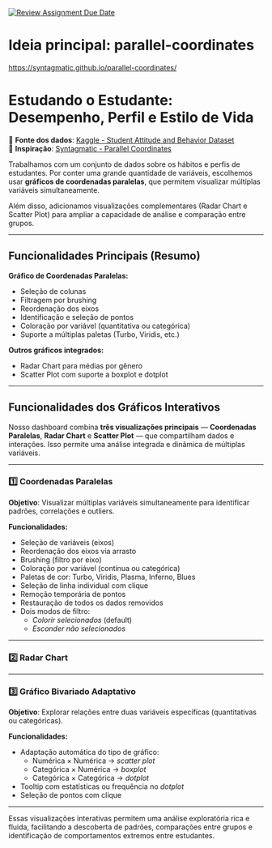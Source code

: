 [![Review Assignment Due Date](https://classroom.github.com/assets/deadline-readme-button-22041afd0340ce965d47ae6ef1cefeee28c7c493a6346c4f15d667ab976d596c.svg)](https://classroom.github.com/a/oHw8ptbv)

# Ideia principal: parallel-coordinates
https://syntagmatic.github.io/parallel-coordinates/

# Estudando o Estudante: Desempenho, Perfil e Estilo de Vida

🔗 **Fonte dos dados**: [Kaggle - Student Attitude and Behavior Dataset](https://www.kaggle.com/datasets/susanta21/student-attitude-and-behavior)  
🔗 **Inspiração**: [Syntagmatic - Parallel Coordinates](https://syntagmatic.github.io/parallel-coordinates/)

Trabalhamos com um conjunto de dados sobre os hábitos e perfis de estudantes. Por conter uma grande quantidade de variáveis, escolhemos usar **gráficos de coordenadas paralelas**, que permitem visualizar múltiplas variáveis simultaneamente. 

Além disso, adicionamos visualizações complementares (Radar Chart e Scatter Plot) para ampliar a capacidade de análise e comparação entre grupos.

---

## Funcionalidades Principais (Resumo)

**Gráfico de Coordenadas Paralelas:**
- Seleção de colunas
- Filtragem por brushing 
- Reordenação dos eixos
- Identificação e seleção de pontos
- Coloração por variável (quantitativa ou categórica)
- Suporte a múltiplas paletas (Turbo, Viridis, etc.)

**Outros gráficos integrados:**
- Radar Chart para médias por gênero
- Scatter Plot com suporte a boxplot e dotplot

---

## Funcionalidades dos Gráficos Interativos

Nosso dashboard combina **três visualizações principais** — **Coordenadas Paralelas**, **Radar Chart** e **Scatter Plot** — que compartilham dados e interações. Isso permite uma análise integrada e dinâmica de múltiplas variáveis.

---

### 1️⃣ Coordenadas Paralelas

**Objetivo**: Visualizar múltiplas variáveis simultaneamente para identificar padrões, correlações e outliers.

**Funcionalidades:**
- Seleção de variáveis (eixos)
- Reordenação dos eixos via arrasto
- Brushing (filtro por eixo)
- Coloração por variável (contínua ou categórica)
- Paletas de cor: Turbo, Viridis, Plasma, Inferno, Blues
- Seleção de linha individual com clique
- Remoção temporária de pontos
- Restauração de todos os dados removidos
- Dois modos de filtro:
  - *Colorir selecionados* (default)
  - *Esconder não selecionados*
---

### 2️⃣ Radar Chart

---

### 3️⃣ Gráfico Bivariado Adaptativo

**Objetivo**: Explorar relações entre duas variáveis específicas (quantitativas ou categóricas).

**Funcionalidades:**
- Adaptação automática do tipo de gráfico:
  - Numérica × Numérica → *scatter plot*
  - Categórica × Numérica → *boxplot*
  - Categórica × Categórica → *dotplot*
- Tooltip com estatísticas ou frequência no *dotplot*
- Seleção de pontos com clique

---

Essas visualizações interativas permitem uma análise exploratória rica e fluida, facilitando a descoberta de padrões, comparações entre grupos e identificação de comportamentos extremos entre estudantes.



